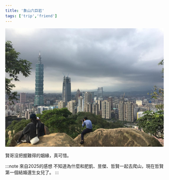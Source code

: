```yaml
---
title: '象山六巨岩'
tags: ['trip','friend']
---
```

![img](./img_ig/201701/001.jpg)

賢哥沒把握難得的姻緣，真可惜。

:::note 來自2025的感想
不知道為什麼和肥凱、昱傑、哲賢一起去爬山，現在哲賢第一個結婚還生女兒了。
:::